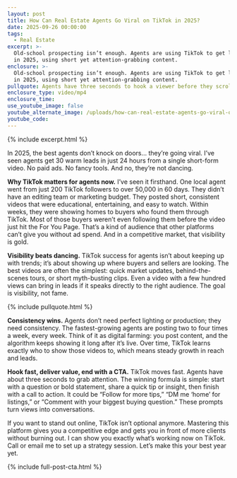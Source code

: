 ```yaml
---
layout: post
title: How Can Real Estate Agents Go Viral on TikTok in 2025?
date: 2025-09-26 00:00:00
tags:
  - Real Estate
excerpt: >-
  Old-school prospecting isn’t enough. Agents are using TikTok to get leads fast
  in 2025, using short yet attention-grabbing content.
enclosure: >-
  Old-school prospecting isn’t enough. Agents are using TikTok to get leads fast
  in 2025, using short yet attention-grabbing content.
pullquote: Agents have three seconds to hook a viewer before they scroll away.
enclosure_type: video/mp4
enclosure_time:
use_youtube_image: false
youtube_alternate_image: /uploads/how-can-real-estate-agents-go-viral-on-tiktok-template.png
youtube_code:
---
```

{% include excerpt.html %}

In 2025, the best agents don’t knock on doors… they’re going viral. I’ve seen agents get 30 warm leads in just 24 hours from a single short-form video. No paid ads. No fancy tools. And no, they’re not dancing.

**Why TikTok matters for agents now.** I’ve seen it firsthand. One local agent went from just 200 TikTok followers to over 50,000 in 60 days. They didn’t have an editing team or marketing budget. They posted short, consistent videos that were educational, entertaining, and easy to watch. Within weeks, they were showing homes to buyers who found them through TikTok. Most of those buyers weren’t even following them before the video just hit the For You Page. That’s a kind of audience that other platforms can’t give you without ad spend. And in a competitive market, that visibility is gold.

**Visibility beats dancing.** TikTok success for agents isn’t about keeping up with trends; it’s about showing up where buyers and sellers are looking. The best videos are often the simplest: quick market updates, behind-the-scenes tours, or short myth-busting clips. Even a video with a few hundred views can bring in leads if it speaks directly to the right audience. The goal is visibility, not fame.

{% include pullquote.html %}

**Consistency wins.** Agents don’t need perfect lighting or production; they need consistency. The fastest-growing agents are posting two to four times a week, every week. Think of it as digital farming: you post content, and the algorithm keeps showing it long after it’s live. Over time, TikTok learns exactly who to show those videos to, which means steady growth in reach and leads.

**Hook fast, deliver value, end with a CTA.** TikTok moves fast. Agents have about three seconds to grab attention. The winning formula is simple: start with a question or bold statement, share a quick tip or insight, then finish with a call to action. It could be “Follow for more tips,” “DM me ‘home’ for listings,” or “Comment with your biggest buying question.” These prompts turn views into conversations.

If you want to stand out online, TikTok isn’t optional anymore. Mastering this platform gives you a competitive edge and gets you in front of more clients without burning out. I can show you exactly what’s working now on TikTok. Call or email me to set up a strategy session. Let’s make this your best year yet.

{% include full-post-cta.html %}